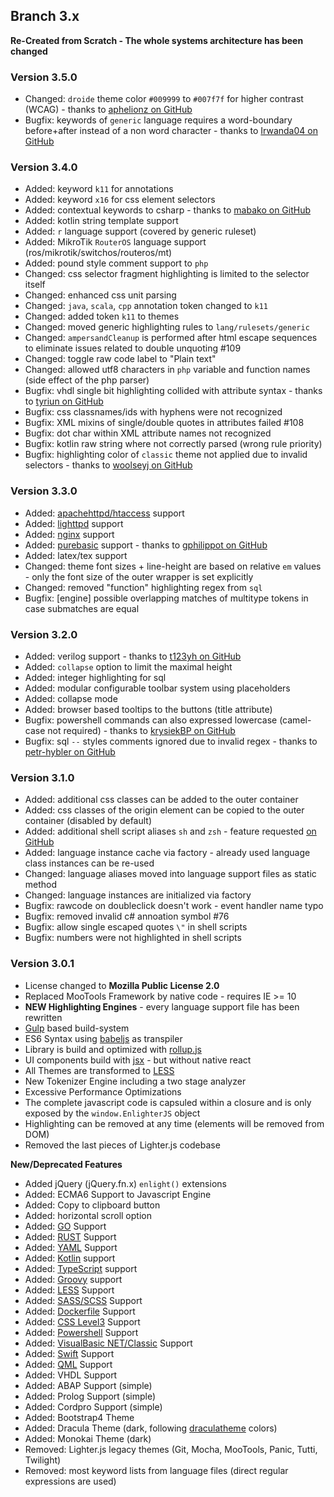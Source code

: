 ## Branch 3.x ##

**Re-Created from Scratch - The whole systems architecture has been changed**

### Version 3.5.0 ###

* Changed: `droide` theme color `#009999` to `#007f7f` for higher contrast (WCAG) - thanks to [aphelionz on GitHub](https://github.com/EnlighterJS/EnlighterJS/pull/117)
* Bugfix: keywords of `generic` language requires a word-boundary before+after instead of a non word character - thanks to [Irwanda04 on GitHub](https://github.com/EnlighterJS/EnlighterJS/issues/129)

### Version 3.4.0 ###

* Added: keyword `k11` for annotations
* Added: keyword `x16` for css element selectors
* Added: contextual keywords to csharp - thanks to [mabako on GitHub](https://github.com/EnlighterJS/EnlighterJS/pull/112)
* Added: kotlin string template support
* Added: `r` language support (covered by generic ruleset)
* Added: MikroTik `RouterOS` language support (ros/mikrotik/switchos/routeros/mt)
* Added: pound style comment support to `php`
* Changed: css selector fragment highlighting is limited to the selector itself
* Changed: enhanced css unit parsing
* Changed: `java`, `scala`, `cpp` annotation token changed to `k11`
* Changed: added token `k11` to themes
* Changed: moved generic highlighting rules to `lang/rulesets/generic`
* Changed: `ampersandCleanup` is performed after html escape sequences to eliminate issues related to double unquoting #109
* Changed: toggle raw code label to "Plain text"
* Changed: allowed utf8 characters in `php` variable and function names (side effect of the php parser)
* Bugfix: vhdl single bit highlighting collided with attribute syntax - thanks to [tyriun on GitHub](https://github.com/EnlighterJS/EnlighterJS/issues/106)
* Bugfix: css classnames/ids with hyphens were not recognized
* Bugfix: XML mixins of single/double quotes in attributes failed #108
* Bugfix: dot char within XML attribute names not recognized
* Bugfix: kotlin raw string where not correctly parsed (wrong rule priority)
* Bugfix: highlighting color of `classic` theme not applied due to invalid selectors - thanks to [woolseyj on GitHub](https://github.com/EnlighterJS/EnlighterJS/issues/117)

### Version 3.3.0 ###

* Added: [apachehttpd/htaccess](https://httpd.apache.org/docs/2.4/configuring.html) support
* Added: [lighttpd](https://redmine.lighttpd.net/projects/lighttpd/wiki/Docs_Configuration) support
* Added: [nginx](https://www.nginx.com/resources/wiki/start/topics/examples/full/) support
* Added: [purebasic](https://www.purebasic.com/) support - thanks to [gphilippot on GitHub](https://github.com/EnlighterJS/EnlighterJS/pull/96)
* Added: latex/tex support
* Changed: theme font sizes + line-height are based on relative `em` values - only the font size of the outer wrapper is set explicitly
* Changed: removed "function" highlighting regex from `sql`
* Bugfix: [engine] possible overlapping matches of multitype tokens in case submatches are equal

### Version 3.2.0 ###

* Added: verilog support - thanks to [t123yh on GitHub](https://github.com/EnlighterJS/EnlighterJS/pull/86)
* Added: `collapse` option to limit the maximal height
* Added: integer highlighting for sql
* Added: modular configurable toolbar system using placeholders
* Added: collapse mode
* Added: browser based tooltips to the buttons (title attribute)
* Bugfix: powershell commands can also expressed lowercase (camel-case not required) - thanks to [krysiekBP on GitHub](https://github.com/EnlighterJS/EnlighterJS/issues/88)
* Bugfix: sql `--` styles comments ignored due to invalid regex - thanks to [petr-hybler on GitHub](https://github.com/EnlighterJS/EnlighterJS/issues/97)

### Version 3.1.0 ###

* Added: additional css classes can be added to the outer container
* Added: css classes of the origin element can be copied to the outer container (disabled by default)
* Added: additional shell script aliases `sh` and `zsh` - feature requested [on GitHub](https://github.com/EnlighterJS/Plugin.WordPress/issues/183)
* Added: language instance cache via factory - already used language class instances can be re-used
* Changed: language aliases moved into language support files as static method
* Changed: language instances are initialized via factory
* Bugfix: rawcode on doubleclick doesn't work - event handler name typo
* Bugfix: removed invalid c# annoation symbol #76
* Bugfix: allow single escaped quotes `\"` in shell scripts
* Bugfix: numbers were not highlighted in shell scripts

### Version 3.0.1 ###

* License changed to **Mozilla Public License 2.0**
* Replaced MooTools Framework by native code - requires IE >= 10
* **NEW Highlighting Engines** - every language support file has been rewritten
* [Gulp](http://gulpjs.com/) based build-system
* ES6 Syntax using [babeljs](http://babeljs.io/) as transpiler
* Library is build and optimized with [rollup.js](https://rollupjs.org/)
* UI components build with [jsx](https://reactjs.org/docs/introducing-jsx.html) - but without native react
* All Themes are transformed to [LESS](http://lesscss.org)
* New Tokenizer Engine including a two stage analyzer
* Excessive Performance Optimizations
* The complete javascript code is capsuled within a closure and is only exposed by the `window.EnlighterJS` object
* Highlighting can be removed at any time (elements will be removed from DOM)
* Removed the last pieces of Lighter.js codebase

**New/Deprecated Features**
* Added jQuery (jQuery.fn.x) `enlight()` extensions
* Added: ECMA6 Support to Javascript Engine
* Added: Copy to clipboard button
* Added: horizontal scroll option
* Added: [GO](https://golang.org/) Support
* Added: [RUST](https://www.rust-lang.org/) Support
* Added: [YAML](http://docs.ansible.com/ansible/YAMLSyntax.html) Support
* Added: [Kotlin](https://kotlinlang.org) support
* Added: [TypeScript](https://www.typescriptlang.org/) support
* Added: [Groovy](http://groovy-lang.org) support
* Added: [LESS](http://lesscss.org/) Support
* Added: [SASS/SCSS](http://sass-lang.com/) Support
* Added: [Dockerfile](https://docs.docker.com/engine/reference/builder/) Support
* Added: [CSS Level3](http://www.w3schools.com/css/css3_intro.asp) Support
* Added: [Powershell](https://msdn.microsoft.com/en-us/powershell/mt173057.aspx) Support
* Added: [VisualBasic NET/Classic](https://msdn.microsoft.com/de-de/library/2x7h1hfk.aspx) Support
* Added: [Swift](https://developer.apple.com/library/prerelease/content/documentation/Swift/Conceptual/Swift_Programming_Language/index.html) Support
* Added: [QML](https://doc.qt.io/qt-5/qtqml-syntax-basics.html) Support
* Added: VHDL Support
* Added: ABAP Support (simple)
* Added: Prolog Support (simple)
* Added: Cordpro Support (simple)
* Added: Bootstrap4 Theme
* Added: Dracula Theme (dark, following [draculatheme](https://draculatheme.com/) colors)
* Added: Monokai Theme (dark)
* Removed: Lighter.js legacy themes (Git, Mocha, MooTools, Panic, Tutti, Twilight)
* Removed: most keyword lists from language files (direct regular expressions are used)